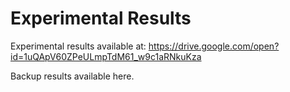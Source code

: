 # Experimental Results

Experimental results available at: https://drive.google.com/open?id=1uQApV60ZPeULmpTdM61_w9c1aRNkuKza

Backup results available here.
